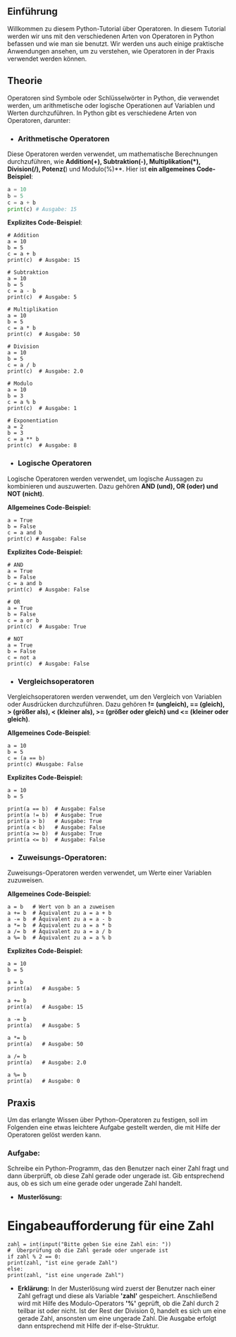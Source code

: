 ## **Einführung**
Willkommen zu diesem Python-Tutorial über Operatoren. In diesem Tutorial werden wir uns mit den verschiedenen Arten von Operatoren in Python befassen und wie man sie benutzt. Wir werden uns auch einige praktische Anwendungen ansehen, um zu verstehen, wie Operatoren in der Praxis verwendet werden können.

## **Theorie**
Operatoren sind Symbole oder Schlüsselwörter in Python, die verwendet werden, um arithmetische oder logische Operationen auf Variablen und Werten durchzuführen. In Python gibt es verschiedene Arten von Operatoren, darunter:

* ### **Arithmetische Operatoren** 
Diese Operatoren werden verwendet, um mathematische Berechnungen durchzuführen, wie **Addition(+), Subtraktion(-), Multiplikation(*), Division(/), Potenz(**) und Modulo(%)**.
Hier ist **ein allgemeines Code-Beispiel**:

```python
a = 10
b = 5
c = a + b
print(c) # Ausgabe: 15
```

**Explizites Code-Beispiel**:

    # Addition
    a = 10
    b = 5
    c = a + b
    print(c)  # Ausgabe: 15

    # Subtraktion
    a = 10
    b = 5
    c = a - b
    print(c)  # Ausgabe: 5

    # Multiplikation
    a = 10
    b = 5
    c = a * b
    print(c)  # Ausgabe: 50

    # Division
    a = 10
    b = 5
    c = a / b
    print(c)  # Ausgabe: 2.0

    # Modulo
    a = 10
    b = 3
    c = a % b
    print(c)  # Ausgabe: 1

    # Exponentiation
    a = 2
    b = 3
    c = a ** b
    print(c)  # Ausgabe: 8

* ### **Logische Operatoren**
Logische Operatoren werden verwendet, um logische Aussagen zu kombinieren und auszuwerten. Dazu gehören **AND (und), OR (oder) und NOT (nicht)**.

**Allgemeines Code-Beispiel:**

    a = True
    b = False
    c = a and b
    print(c) # Ausgabe: False

**Explizites Code-Beispiel:**

    # AND
    a = True
    b = False
    c = a and b
    print(c)  # Ausgabe: False

    # OR
    a = True
    b = False
    c = a or b
    print(c)  # Ausgabe: True

    # NOT
    a = True
    b = False
    c = not a
    print(c)  # Ausgabe: False

* ### **Vergleichsoperatoren**
Vergleichsoperatoren werden verwendet, um den Vergleich von Variablen oder Ausdrücken durchzuführen. Dazu gehören **!= (ungleich), == (gleich), > (größer als), < (kleiner als), >= (größer oder gleich) und <= (kleiner oder gleich)**.

**Allgemeines Code-Beispiel**:

    a = 10
    b = 5
    c = (a == b)
    print(c) #Ausgabe: False

**Explizites Code-Beispiel:**

    a = 10
    b = 5

    print(a == b)  # Ausgabe: False
    print(a != b)  # Ausgabe: True
    print(a > b)   # Ausgabe: True
    print(a < b)   # Ausgabe: False
    print(a >= b)  # Ausgabe: True
    print(a <= b)  # Ausgabe: False

* ### **Zuweisungs-Operatoren:**
Zuweisungs-Operatoren werden verwendet, um Werte einer Variablen zuzuweisen.

**Allgemeines Code-Beispiel:**

    a = b   # Wert von b an a zuweisen
    a += b  # Äquivalent zu a = a + b
    a -= b  # Äquivalent zu a = a - b
    a *= b  # Äquivalent zu a = a * b
    a /= b  # Äquivalent zu a = a / b
    a %= b  # Äquivalent zu a = a % b

**Explizites Code-Beispiel:**

    a = 10
    b = 5

    a = b      
    print(a)   # Ausgabe: 5

    a += b
    print(a)   # Ausgabe: 15

    a -= b  
    print(a)   # Ausgabe: 5

    a *= b  
    print(a)   # Ausgabe: 50

    a /= b  
    print(a)   # Ausgabe: 2.0

    a %= b  
    print(a)   # Ausgabe: 0


## **Praxis**

Um das erlangte Wissen über Python-Operatoren zu festigen, soll im Folgenden eine etwas leichtere Aufgabe gestellt werden, die mit Hilfe der Operatoren gelöst werden kann.

### **Aufgabe:** 
Schreibe ein Python-Programm, das den Benutzer nach einer Zahl fragt und dann überprüft, ob diese Zahl gerade oder ungerade ist. Gib entsprechend aus, ob es sich um eine gerade oder ungerade Zahl handelt.

* **Musterlösung:**

#  Eingabeaufforderung für eine Zahl
    zahl = int(input("Bitte geben Sie eine Zahl ein: "))   
    #  Überprüfung ob die Zahl gerade oder ungerade ist
    if zahl % 2 == 0:   
    print(zahl, "ist eine gerade Zahl")
    else:
    print(zahl, "ist eine ungerade Zahl")

* **Erklärung:** In der Musterlösung wird zuerst der Benutzer nach einer Zahl gefragt und diese als Variable **'zahl'** gespeichert. Anschließend wird mit Hilfe des Modulo-Operators **'%'** geprüft, ob die Zahl durch 2 teilbar ist oder nicht. Ist der Rest der Division 0, handelt es sich um eine gerade Zahl, ansonsten um eine ungerade Zahl. Die Ausgabe erfolgt dann entsprechend mit Hilfe der if-else-Struktur.







